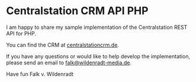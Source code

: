 Centralstation CRM API PHP
==========================

I am happy to share my sample implementation of the Centralstation REST API for PHP.

You can find the CRM at <a href="https://centralstationcrm.de/">centralstationcrm.de</a>.

If you have any questions or would like to help develop the implementation, please send an email to falk@wildenradt-media.de.

Have fun
Falk v. Wildenradt
